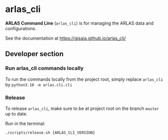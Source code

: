 # arlas_cli

__ARLAS Command Line__ (`arlas_cli`) is for managing the ARLAS data and configurations.

See the documentation at https://gisaia.github.io/arlas_cli/

## Developer section

### Run arlas_cli commands locally

To run the commands locally from the project root, simply replace `arlas_cli` by `python3.10 -m arlas.cli.cli`

### Release

To release `arlas_cli`, make sure to be at project root on the branch `master` up to date.

Run in the terminal:

```
./scripts/release.sh {ARLAS_CLI_VERSION}
```